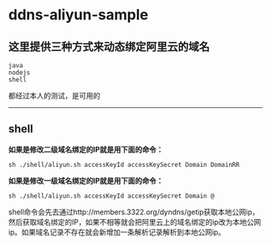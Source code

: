 # ddns-aliyun-sample

## 这里提供三种方式来动态绑定阿里云的域名
```
java
nodejs
shell
```
都经过本人的测试，是可用的

*************************************************************************

## shell

**如果是修改二级域名绑定的IP就是用下面的命令：**

`sh ./shell/aliyun.sh accessKeyId accessKeySecret Domain DomainRR`

**如果是修改一级域名绑定的IP就是用下面的命令：**

`sh ./shell/aliyun.sh accessKeyId accessKeySecret Domain @`

shell命令会先去通过http://members.3322.org/dyndns/getip获取本地公网ip，然后获取域名绑定的IP，如果不相等就会把阿里云上的域名绑定的ip改为本地公网ip。如果域名记录不存在就会新增加一条解析记录解析到本地公网ip。